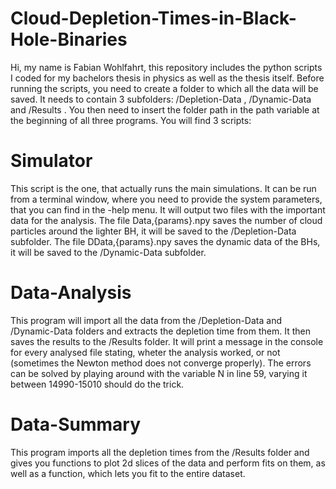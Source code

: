 # Cloud-Depletion-Times-in-Black-Hole-Binaries #
Hi, my name is Fabian Wohlfahrt, this repository includes the python scripts I coded for my bachelors thesis in physics as well as the thesis itself. 
Before running the scripts, you need to create a folder to which all the data will be saved.
It needs to contain 3 subfolders: /Depletion-Data , /Dynamic-Data and /Results .
You then need to insert the folder path in the path variable at the beginning of all three programs.
You will find 3 scripts:
# Simulator #
This script is the one, that actually runs the main simulations. 
It can be run from a terminal window, where you need to provide the system parameters, that you can find in the -help menu.
It will output two files with the important data for the analysis.
The file Data,{params}.npy saves the number of cloud particles around the lighter BH, it will be saved to the /Depletion-Data subfolder.
The file DData,{params}.npy saves the dynamic data of the BHs, it will be saved to the /Dynamic-Data subfolder.
# Data-Analysis #
This program will import all the data from the /Depletion-Data and /Dynamic-Data folders and extracts the depletion time from them. It then saves the results to the /Results folder.
It will print a message in the console for every analysed file stating, wheter the analysis worked, or not (sometimes the Newton method does not converge properly).
The errors can be solved by playing around with the variable N in line 59, varying it between 14990-15010 should do the trick.
# Data-Summary #
This program imports all the depletion times from the /Results folder and gives you functions to plot 2d slices of the data and perform fits on them,
as well as a function, which lets you fit to the entire dataset.
